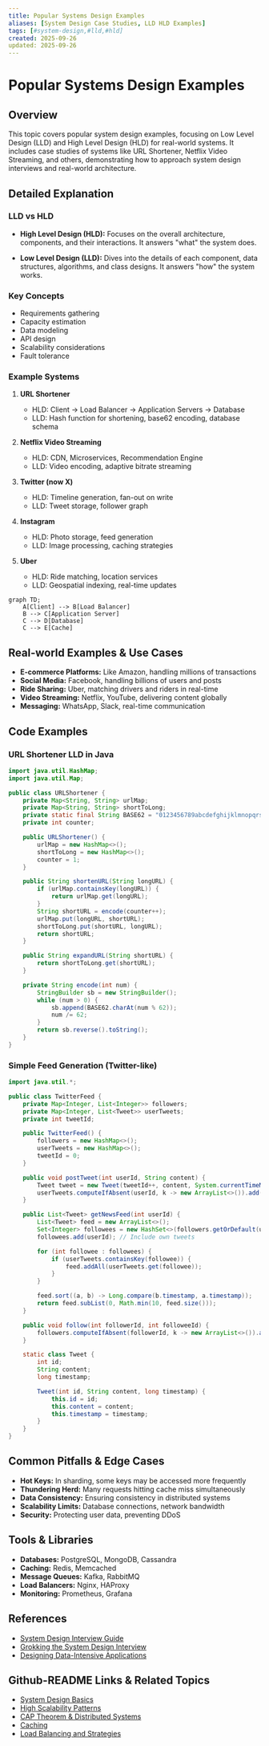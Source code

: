 ```yaml
---
title: Popular Systems Design Examples
aliases: [System Design Case Studies, LLD HLD Examples]
tags: [#system-design,#lld,#hld]
created: 2025-09-26
updated: 2025-09-26
---
```


# Popular Systems Design Examples

## Overview

This topic covers popular system design examples, focusing on Low Level Design (LLD) and High Level Design (HLD) for real-world systems. It includes case studies of systems like URL Shortener, Netflix Video Streaming, and others, demonstrating how to approach system design interviews and real-world architecture.

## Detailed Explanation

### LLD vs HLD

- **High Level Design (HLD):** Focuses on the overall architecture, components, and their interactions. It answers "what" the system does.

- **Low Level Design (LLD):** Dives into the details of each component, data structures, algorithms, and class designs. It answers "how" the system works.

### Key Concepts

- Requirements gathering
- Capacity estimation
- Data modeling
- API design
- Scalability considerations
- Fault tolerance

### Example Systems

1. **URL Shortener**

   - HLD: Client -> Load Balancer -> Application Servers -> Database
   - LLD: Hash function for shortening, base62 encoding, database schema

2. **Netflix Video Streaming**

   - HLD: CDN, Microservices, Recommendation Engine
   - LLD: Video encoding, adaptive bitrate streaming

3. **Twitter (now X)**

   - HLD: Timeline generation, fan-out on write
   - LLD: Tweet storage, follower graph

4. **Instagram**

   - HLD: Photo storage, feed generation
   - LLD: Image processing, caching strategies

5. **Uber**

   - HLD: Ride matching, location services
   - LLD: Geospatial indexing, real-time updates

```mermaid
graph TD;
    A[Client] --> B[Load Balancer]
    B --> C[Application Server]
    C --> D[Database]
    C --> E[Cache]
```

## Real-world Examples & Use Cases

- **E-commerce Platforms:** Like Amazon, handling millions of transactions
- **Social Media:** Facebook, handling billions of users and posts
- **Ride Sharing:** Uber, matching drivers and riders in real-time
- **Video Streaming:** Netflix, YouTube, delivering content globally
- **Messaging:** WhatsApp, Slack, real-time communication

## Code Examples

### URL Shortener LLD in Java

```java
import java.util.HashMap;
import java.util.Map;

public class URLShortener {
    private Map<String, String> urlMap;
    private Map<String, String> shortToLong;
    private static final String BASE62 = "0123456789abcdefghijklmnopqrstuvwxyzABCDEFGHIJKLMNOPQRSTUVWXYZ";
    private int counter;

    public URLShortener() {
        urlMap = new HashMap<>();
        shortToLong = new HashMap<>();
        counter = 1;
    }

    public String shortenURL(String longURL) {
        if (urlMap.containsKey(longURL)) {
            return urlMap.get(longURL);
        }
        String shortURL = encode(counter++);
        urlMap.put(longURL, shortURL);
        shortToLong.put(shortURL, longURL);
        return shortURL;
    }

    public String expandURL(String shortURL) {
        return shortToLong.get(shortURL);
    }

    private String encode(int num) {
        StringBuilder sb = new StringBuilder();
        while (num > 0) {
            sb.append(BASE62.charAt(num % 62));
            num /= 62;
        }
        return sb.reverse().toString();
    }
}
```

### Simple Feed Generation (Twitter-like)

```java
import java.util.*;

public class TwitterFeed {
    private Map<Integer, List<Integer>> followers;
    private Map<Integer, List<Tweet>> userTweets;
    private int tweetId;

    public TwitterFeed() {
        followers = new HashMap<>();
        userTweets = new HashMap<>();
        tweetId = 0;
    }

    public void postTweet(int userId, String content) {
        Tweet tweet = new Tweet(tweetId++, content, System.currentTimeMillis());
        userTweets.computeIfAbsent(userId, k -> new ArrayList<>()).add(tweet);
    }

    public List<Tweet> getNewsFeed(int userId) {
        List<Tweet> feed = new ArrayList<>();
        Set<Integer> followees = new HashSet<>(followers.getOrDefault(userId, new ArrayList<>()));
        followees.add(userId); // Include own tweets

        for (int followee : followees) {
            if (userTweets.containsKey(followee)) {
                feed.addAll(userTweets.get(followee));
            }
        }

        feed.sort((a, b) -> Long.compare(b.timestamp, a.timestamp));
        return feed.subList(0, Math.min(10, feed.size()));
    }

    public void follow(int followerId, int followeeId) {
        followers.computeIfAbsent(followerId, k -> new ArrayList<>()).add(followeeId);
    }

    static class Tweet {
        int id;
        String content;
        long timestamp;

        Tweet(int id, String content, long timestamp) {
            this.id = id;
            this.content = content;
            this.timestamp = timestamp;
        }
    }
}
```

## Common Pitfalls & Edge Cases

- **Hot Keys:** In sharding, some keys may be accessed more frequently
- **Thundering Herd:** Many requests hitting cache miss simultaneously
- **Data Consistency:** Ensuring consistency in distributed systems
- **Scalability Limits:** Database connections, network bandwidth
- **Security:** Protecting user data, preventing DDoS

## Tools & Libraries

- **Databases:** PostgreSQL, MongoDB, Cassandra
- **Caching:** Redis, Memcached
- **Message Queues:** Kafka, RabbitMQ
- **Load Balancers:** Nginx, HAProxy
- **Monitoring:** Prometheus, Grafana

## References

- [System Design Interview Guide](https://github.com/donnemartin/system-design-primer)
- [Grokking the System Design Interview](https://www.educative.io/courses/grokking-the-system-design-interview)
- [Designing Data-Intensive Applications](https://dataintensive.net/)

## Github-README Links & Related Topics

- [System Design Basics](../system-design-basics/README.md)
- [High Scalability Patterns](../high-scalability-patterns/README.md)
- [CAP Theorem & Distributed Systems](../cap-theorem-and-distributed-systems/README.md)
- [Caching](../caching/README.md)
- [Load Balancing and Strategies](../load-balancing-and-strategies/README.md)